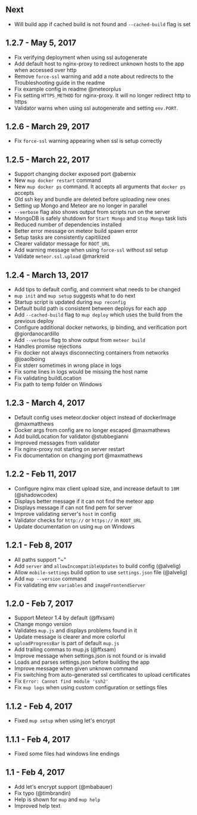 ## Next
- Will build app if cached build is not found and `--cached-build` flag is set

## 1.2.7 - May 5, 2017
- Fix verifying deployment when using ssl autogenerate
- Add default host to nginx-proxy to redirect unknown hosts to the app when accessed over http
- Remove `force-ssl` warning and add a note about redirects to the Troubleshooting guide in the readme
- Fix example config in readme @meteorplus
- Fix setting `HTTPS_METHOD` for nginx-proxy. It will no longer redirect http to https
- Validator warns when using ssl autogenerate and setting `env.PORT`.

## 1.2.6 - March 29, 2017
- Fix `force-ssl` warning appearing when ssl is setup correctly

## 1.2.5 - March 22, 2017
- Support changing docker exposed port @abernix
- New `mup docker restart` command
- New `mup docker ps` command. It accepts all arguments that `docker ps` accepts
- Old ssh key and bundle are deleted before uploading new ones
- Setting up Mongo and Meteor are no longer in parallel
- `--verbose` flag also shows output from scripts run on the server
- MongoDB is safely shutdown for `Start Mongo` and `Stop Mongo` task lists
- Reduced number of dependencies installed
- Better error message on meteor build spawn error
- Setup tasks are consistently capitilized
- Clearer validator message for `ROOT_URL`
- Add warning message when using `force-ssl` without ssl setup
- Validate `meteor.ssl.upload` @markreid

## 1.2.4 - March 13, 2017
- Add tips to default config, and comment what needs to be changed
- `mup init` and `mup setup` suggests what to do next
- Startup script is updated during `mup reconfig`
- Default build path is consistent between deploys for each app
- Add `--cached-build` flag to `mup deploy` which uses the build from the previous deploy
- Configure additional docker networks, ip binding, and verification port @giordanocardillo
- Add `--verbose` flag to show output from `meteor build`
- Handles promise rejections
- Fix docker not always disconnecting containers from networks @joaolboing
- Fix stderr sometimes in wrong place in logs
- Fix some lines in logs would be missing the host name
- Fix validating buildLocation
- Fix path to temp folder on Windows

## 1.2.3 - March 4, 2017
- Default config uses meteor.docker object instead of dockerImage @maxmatthews
- Docker args from config are no longer escaped @maxmathews
- Add buildLocation for validator @stubbegianni
- Improved messages from validator
- Fix nginx-proxy not starting on server restart
- Fix documentation on changing port @maxmathews

## 1.2.2 - Feb 11, 2017
- Configure nginx max client upload size, and increase default to `10M` (@shadowcodex)
- Displays better message if it can not find the meteor app
- Displays message if can not find pem for server
- Improve validating server's `host` in config
- Validator checks for `http://` or `https://` in `ROOT_URL`
- Update documentation on using `mup` on Windows

## 1.2.1 - Feb 8, 2017
- All paths support "~"
- Add `server` and `allowIncompatibleUpdates` to build config (@alvelig)
- Allow `mobile-settings` build option to use `settings.json` file (@alvelig)
- Add `mup --version` command
- Fix validating env `variables` and `imageFrontendServer`

## 1.2.0 - Feb 7, 2017
- Support Meteor 1.4 by default (@ffxsam)
- Change mongo version
- Validates `mup.js` and displays problems found in it
- Update message is clearer and more colorful
- `uploadProgressBar` is part of default `mup.js`
- Add trailing commas to mup.js (@ffxsam)
- Improve message when settings.json is not found or is invalid
- Loads and parses settings.json before building the app
- Improve message when given unknown command
- Fix switching from auto-generated ssl certificates to upload certificates
- Fix `Error: Cannot find module 'ssh2'`
- Fix `mup logs` when using custom configuration or settings files

## 1.1.2 - Feb 4, 2017
- Fixed `mup setup` when using let's encrypt

## 1.1.1 - Feb 4, 2017
- Fixed some files had windows line endings

## 1.1 - Feb 4, 2017
- Add let's encrypt support (@mbabauer)
- Fix typo (@timbrandin)
- Help is shown for `mup` and `mup help`
- Improved help text